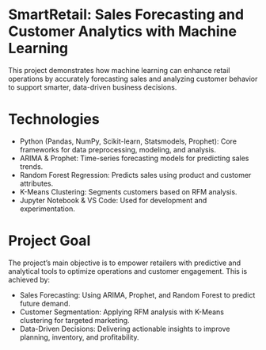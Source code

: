 # SmartRetail: Sales Forecasting and Customer Analytics with Machine Learning
This project demonstrates how machine learning can enhance retail operations by accurately forecasting sales and analyzing customer behavior to support smarter, data-driven business decisions.

# Technologies
- Python (Pandas, NumPy, Scikit-learn, Statsmodels, Prophet): Core frameworks for data preprocessing, modeling, and analysis.
- ARIMA & Prophet: Time-series forecasting models for predicting sales trends.
- Random Forest Regression: Predicts sales using product and customer attributes.
- K-Means Clustering: Segments customers based on RFM analysis.
- Jupyter Notebook & VS Code: Used for development and experimentation.

# Project Goal
The project’s main objective is to empower retailers with predictive and analytical tools to optimize operations and customer engagement. This is achieved by:
- Sales Forecasting: Using ARIMA, Prophet, and Random Forest to predict future demand.
- Customer Segmentation: Applying RFM analysis with K-Means clustering for targeted marketing.
- Data-Driven Decisions: Delivering actionable insights to improve planning, inventory, and profitability.
